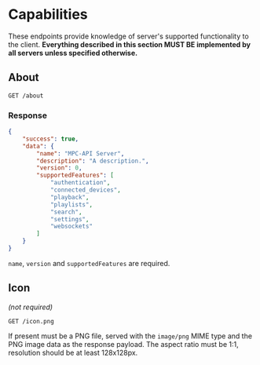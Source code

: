 # Capabilities

These endpoints provide knowledge of server's supported functionality to the client. **Everything described in this section MUST BE implemented by all servers unless specified otherwise.**

## About

```
GET /about
```

### Response

```json
{
    "success": true,
    "data": {
        "name": "MPC-API Server",
        "description": "A description.",
        "version": 0,
        "supportedFeatures": [
            "authentication",
            "connected_devices",
            "playback",
            "playlists",
            "search",
            "settings",
            "websockets"
        ]
    }
}
```

`name`, `version` and `supportedFeatures` are required.

## Icon

*(not required)*

```
GET /icon.png
```

If present must be a PNG file, served with the `image/png` MIME type and the PNG image data as the response payload. The aspect ratio must be 1:1, resolution should be at least 128x128px.